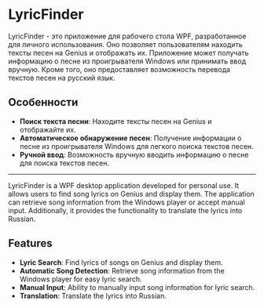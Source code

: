 # LyricFinder
LyricFinder - это приложение для рабочего стола WPF, разработанное для личного использования. Оно позволяет пользователям находить тексты песен на Genius и отображать их. Приложение может получать информацию о песне из проигрывателя Windows или принимать ввод вручную. Кроме того, оно предоставляет возможность перевода текстов песен на русский язык.

## Особенности
- **Поиск текста песни**: Находите тексты песен на Genius и отображайте их.
- **Автоматическое обнаружение песен**: Получение информации о песне из проигрывателя Windows для легкого поиска текстов песен.
- **Ручной ввод**: Возможность вручную вводить информацию о песне для поиска текстов песен.


----------------------------------------------------------
LyricFinder is a WPF desktop application developed for personal use. It allows users to find song lyrics on Genius and display them. The application can retrieve song information from the Windows player or accept manual input. Additionally, it provides the functionality to translate the lyrics into Russian.

## Features

- **Lyric Search**: Find lyrics of songs on Genius and display them.
- **Automatic Song Detection**: Retrieve song information from the Windows player for easy lyric search.
- **Manual Input**: Ability to manually input song information for lyric search.
- **Translation**: Translate the lyrics into Russian.

